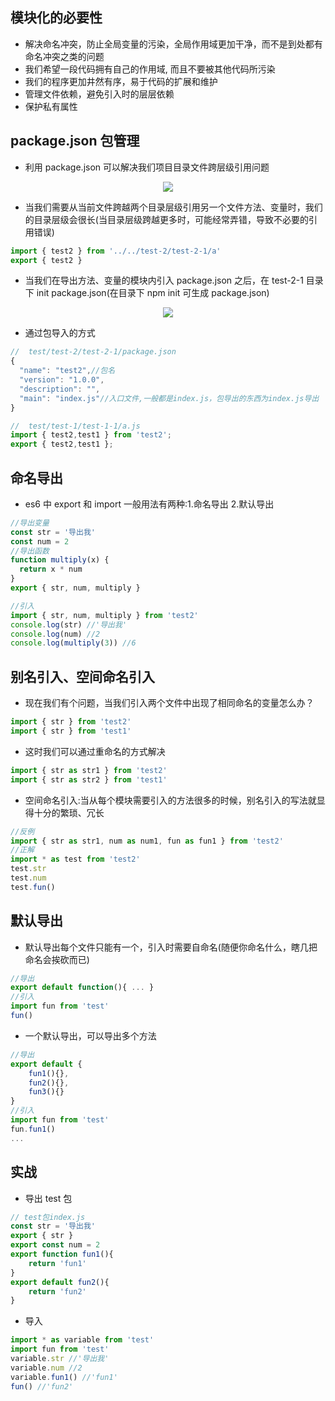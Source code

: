 ## 模块化的必要性

- 解决命名冲突，防止全局变量的污染，全局作用域更加干净，而不是到处都有命名冲突之类的问题
- 我们希望一段代码拥有自己的作用域, 而且不要被其他代码所污染
- 我们的程序更加井然有序，易于代码的扩展和维护
- 管理文件依赖，避免引入时的层层依赖
- 保护私有属性

## package.json 包管理

- 利用 package.json 可以解决我们项目目录文件跨层级引用问题

<div style="text-align: center;">
  <img src="https://xjq-blog.oss-cn-shenzhen.aliyuncs.com/blog/es6module/lavel.png"/>
</div>

- 当我们需要从当前文件跨越两个目录层级引用另一个文件方法、变量时，我们的目录层级会很长(当目录层级跨越更多时，可能经常弄错，导致不必要的引用错误)

```js
import { test2 } from '../../test-2/test-2-1/a'
export { test2 }
```

- 当我们在导出方法、变量的模块内引入 package.json 之后，在 test-2-1 目录下 init package.json(在目录下 npm init 可生成 package.json)

<div style="text-align: center;">
  <img src="https://xjq-blog.oss-cn-shenzhen.aliyuncs.com/blog/es6module/package.png"/>
</div>

- 通过包导入的方式

```js
//  test/test-2/test-2-1/package.json
{
  "name": "test2",//包名
  "version": "1.0.0",
  "description": "",
  "main": "index.js"//入口文件,一般都是index.js，包导出的东西为index.js导出
}

//  test/test-1/test-1-1/a.js
import { test2,test1 } from 'test2';
export { test2,test1 };
```

## 命名导出

- es6 中 export 和 import 一般用法有两种:1.命名导出 2.默认导出

```js
//导出变量
const str = '导出我'
const num = 2
//导出函数
function multiply(x) {
  return x * num
}
export { str, num, multiply }

//引入
import { str, num, multiply } from 'test2'
console.log(str) //'导出我'
console.log(num) //2
console.log(multiply(3)) //6
```

## 别名引入、空间命名引入

- 现在我们有个问题，当我们引入两个文件中出现了相同命名的变量怎么办？

```js
import { str } from 'test2'
import { str } from 'test1'
```

- 这时我们可以通过重命名的方式解决

```js
import { str as str1 } from 'test2'
import { str as str2 } from 'test1'
```

- 空间命名引入:当从每个模块需要引入的方法很多的时候，别名引入的写法就显得十分的繁琐、冗长

```js
//反例
import { str as str1, num as num1, fun as fun1 } from 'test2'
//正解
import * as test from 'test2'
test.str
test.num
test.fun()
```

## 默认导出

- 默认导出每个文件只能有一个，引入时需要自命名(随便你命名什么，瞎几把命名会挨砍而已)

```js
//导出
export default function(){ ... }
//引入
import fun from 'test'
fun()
```

- 一个默认导出，可以导出多个方法

```js
//导出
export default {
    fun1(){},
    fun2(){},
    fun3(){}
}
//引入
import fun from 'test'
fun.fun1()
...
```

## 实战

- 导出 test 包

```js
// test包index.js
const str = '导出我'
export { str }
export const num = 2
export function fun1(){
    return 'fun1'
}
export default fun2(){
    return 'fun2'
}
```

- 导入

```js
import * as variable from 'test'
import fun from 'test'
variable.str //'导出我'
variable.num //2
variable.fun1() //'fun1'
fun() //'fun2'
```
